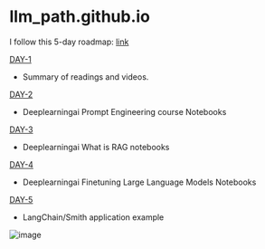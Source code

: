 # llm_path.github.io

I follow this 5-day roadmap: [link](https://github.com/aishwaryanr/awesome-generative-ai-guide/blob/main/resources/genai_roadmap.md) 

[DAY-1](https://github.com/zehranrgi/llm_path.github.io/tree/main/DAY-1) 

- Summary of readings and videos. 

[DAY-2](https://github.com/zehranrgi/llm_path.github.io/tree/main/DAY-2) 

- Deeplearningai Prompt Engineering course Notebooks

[DAY-3](https://github.com/zehranrgi/llm_path.github.io/tree/main/DAY-3)

- Deeplearningai What is RAG notebooks

[DAY-4](https://github.com/zehranrgi/llm_path.github.io/tree/main/DAY-4) 

- Deeplearningai Finetuning Large Language Models Notebooks

[DAY-5](https://github.com/zehranrgi/llm_path.github.io/tree/main/DAY-5) 

- LangChain/Smith application example

![image](https://github.com/user-attachments/assets/9b3e3efd-8c85-4830-8f7d-97bc32820676)